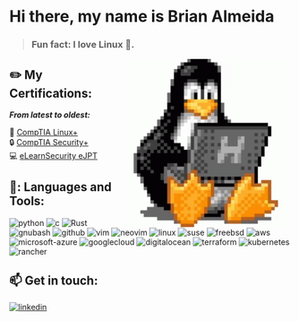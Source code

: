 
# Hi there, my name is Brian Almeida 

> ### Fun fact: I love Linux 🐧.



<img align="right" width="300" alt="GIF" src="https://github.com/Brianalmeida/Brianalmeida/blob/main/img/index.gif" />



## :pencil2: My Certifications:       

***From latest to oldest:***

:penguin: [CompTIA Linux+](https://www.credly.com/badges/42a4174d-5650-41c2-9f94-44111ef69f3b/public_url)<br>
:lock: [CompTIA Security+](https://www.credly.com/badges/6f39c92c-4f34-40b1-baa8-8945647e7dda?source=linked_in_profile)<br>
:computer: [eLearnSecurity eJPT](https://elearnsecurity.com/verify-certificate/?c=8ac3a05d-67d5-4a41-b0f5-3f0d3d5e90c6) 


<div id="certs"> 
</div>
 
## 🔧: Languages and Tools: 
<div id="badges">
<img src="https://img.shields.io/badge/python-3776AB?style=for-the-badge&logo=python&logoColor=white" alt="python" />
<img src="https://img.shields.io/badge/C-A8B9CC?style=for-the-badge&logo=c&logoColor=white" alt="c" />
<img src="https://img.shields.io/badge/Rust-000000?style=for-the-badge&logo=rust&logoColor=white" alt="Rust" />
<img src="https://img.shields.io/badge/-GNUBash-4EAA25?style=for-the-badge&logo=gnubash&logoColor=white" alt="gnubash" />
<img src="https://img.shields.io/badge/GitHub-100000?style=for-the-badge&logo=github&logoColor=white" alt="github" />
<img src="https://img.shields.io/badge/-Vim-019733?style=for-the-badge&logo=vim&logoColor=white" alt="vim" />
<img src="https://img.shields.io/badge/-Neovim-57A143?style=for-the-badge&logo=neovim&logoColor=white" alt="neovim" />
<img src="https://img.shields.io/badge/-Linux-FCC624?style=for-the-badge&logo=linux&logoColor=white" alt="linux" />
<img src="https://img.shields.io/badge/-SUSE-0C322C?style=for-the-badge&logo=suse&logoColor=white" alt="suse" />
<img src="https://img.shields.io/badge/-FreeBSD-AB2B28?style=for-the-badge&logo=freebsd&logoColor=white" alt="freebsd" />
<img src="https://img.shields.io/badge/aws-232F3E?style=for-the-badge&logo=amazonaws&logoColor=white" alt="aws" />
<img src="https://img.shields.io/badge/-Microsoft Azure-0078D4?style=for-the-badge&logo=microsoftazure&logoColor=white" alt="microsoft-azure" />
<img src="https://img.shields.io/badge/-Google Cloud-4285F4?style=for-the-badge&logo=googlecloud&logoColor=white" alt="googlecloud" />
<img src="https://img.shields.io/badge/-DigitalOcean-0080FF?style=for-the-badge&logo=digitalocean&logoColor=white" alt="digitalocean" />
<img src="https://img.shields.io/badge/-Terraform-7B42BC?style=for-the-badge&logo=terraform&logoColor=white" alt="terraform" />
<img src="https://img.shields.io/badge/-Kubernetes-326CE5?style=for-the-badge&logo=kubernetes&logoColor=white" alt="kubernetes" />
<img src="https://img.shields.io/badge/-Rancher-0075A8?style=for-the-badge&logo=rancher&logoColor=white" alt="rancher" />
</div>


## :mailbox: Get in touch: 
[<img src="https://img.shields.io/badge/visit%20my%20Linkedin-0A66C2?style=for-the-badge&logo=linkedin&logoColor=white" alt="linkedin" />](https://www.linkedin.com/in/brian-a-13718a151)

